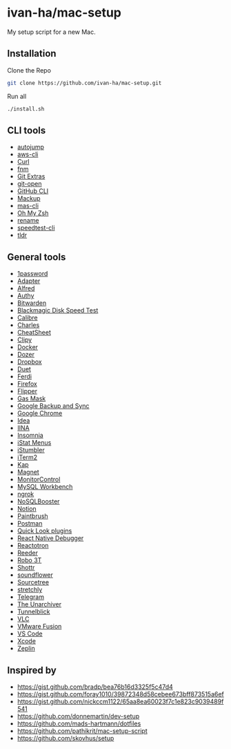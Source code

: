 # ivan-ha/mac-setup

My setup script for a new Mac.

## Installation

Clone the Repo

```sh
git clone https://github.com/ivan-ha/mac-setup.git
```

Run all

```sh
./install.sh
```

## CLI tools

- [autojump](https://github.com/wting/autojump)
- [aws-cli](https://github.com/aws/aws-cli)
- [Curl](https://github.com/curl/curl)
- [fnm](https://github.com/Schniz/fnm)
- [Git Extras](https://github.com/tj/git-extras)
- [git-open](https://github.com/paulirish/git-open)
- [GitHub CLI](https://github.com/cli/cli)
- [Mackup](https://github.com/lra/mackup)
- [mas-cli](https://github.com/mas-cli/mas)
- [Oh My Zsh](https://ohmyz.sh/)
- [rename](http://plasmasturm.org/code/rename/)
- [speedtest-cli](https://github.com/sivel/speedtest-cli)
- [tldr](https://github.com/tldr-pages/tldr)

## General tools

- [1password](https://1password.com/)
- [Adapter](https://macroplant.com/adapter)
- [Alfred](https://www.alfredapp.com/)
- [Authy](https://authy.com/)
- [Bitwarden](https://bitwarden.com/)
- [Blackmagic Disk Speed Test](https://itunes.apple.com/app/blackmagic-disk-speed-test/id425264550)
- [Calibre](https://calibre-ebook.com/)
- [Charles](https://www.charlesproxy.com/)
- [CheatSheet](https://mediaatelier.com/CheatSheet/)
- [Clipy](https://clipy-app.com/)
- [Docker](https://www.docker.com/)
- [Dozer](https://github.com/Mortennn/Dozer)
- [Dropbox](https://dropbox.com)
- [Duet](https://www.duetdisplay.com/)
- [Ferdi](https://getferdi.com/)
- [Firefox](https://www.mozilla.org/en-US/firefox/)
- [Flipper](https://fbflipper.com/)
- [Gas Mask](https://github.com/2ndalpha/gasmask)
- [Google Backup and Sync](https://www.google.com/drive/download/backup-and-sync/)
- [Google Chrome](https://www.google.com/chrome/)
- [Idea](https://www.jetbrains.com/idea/)
- [IINA](https://iina.io/)
- [Insomnia](https://insomnia.rest/)
- [iStat Menus](https://bjango.com/mac/istatmenus/)
- [iStumbler](https://istumbler.net/)
- [iTerm2](https://www.iterm2.com/)
- [Kap](https://getkap.co/)
- [Magnet](http://magnet.crowdcafe.com/)
- [MonitorControl](https://github.com/MonitorControl/MonitorControl)
- [MySQL Workbench](https://www.mysql.com/products/workbench/)
- [ngrok](https://ngrok.com/)
- [NoSQLBooster](https://nosqlbooster.com/)
- [Notion](https://www.notion.so/)
- [Paintbrush](https://paintbrush.sourceforge.io/)
- [Postman](https://www.getpostman.com/)
- [Quick Look plugins](https://github.com/sindresorhus/quick-look-plugins)
- [React Native Debugger](https://github.com/jhen0409/react-native-debugger)
- [Reactotron](https://github.com/infinitered/reactotron)
- [Reeder](http://reederapp.com/mac/)
- [Robo 3T](https://robomongo.org/)
- [Shottr](https://shottr.cc/)
- [soundflower](https://github.com/mattingalls/Soundflower)
- [Sourcetree](https://www.sourcetreeapp.com/)
- [stretchly](https://github.com/hovancik/stretchly)
- [Telegram](https://telegram.org/)
- [The Unarchiver](https://theunarchiver.com/)
- [Tunnelblick](https://tunnelblick.net/)
- [VLC](https://www.videolan.org/vlc/)
- [VMware Fusion](https://www.vmware.com/products/fusion.html)
- [VS Code](https://code.visualstudio.com/)
- [Xcode](https://itunes.apple.com/app/xcode/id497799835)
- [Zeplin](https://zeplin.io/)

## Inspired by

- https://gist.github.com/bradp/bea76b16d3325f5c47d4
- https://gist.github.com/foray1010/39872348d58cebee673bff873515a6ef
- https://gist.github.com/nickccm1122/65aa8ea60023f7c1e823c9039489f541
- https://github.com/donnemartin/dev-setup
- https://github.com/mads-hartmann/dotfiles
- https://github.com/pathikrit/mac-setup-script
- https://github.com/skovhus/setup
